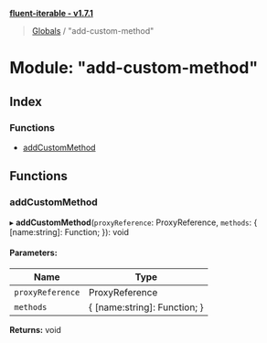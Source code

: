 **[fluent-iterable - v1.7.1](../README.md)**

> [Globals](../README.md) / "add-custom-method"

# Module: "add-custom-method"

## Index

### Functions

* [addCustomMethod](_add_custom_method_.md#addcustommethod)

## Functions

### addCustomMethod

▸ **addCustomMethod**(`proxyReference`: ProxyReference, `methods`: { [name:string]: Function;  }): void

#### Parameters:

Name | Type |
------ | ------ |
`proxyReference` | ProxyReference |
`methods` | { [name:string]: Function;  } |

**Returns:** void
